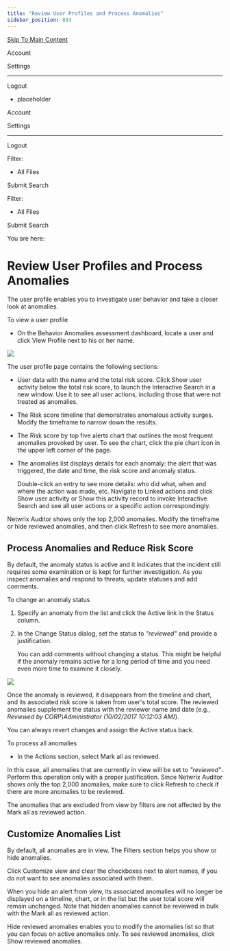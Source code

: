 ```yaml
---
title: "Review User Profiles and Process Anomalies"
sidebar_position: 893
---
```


[Skip To Main Content](#)

Account

Settings

---

Logout

* placeholder

Account

Settings

---

Logout

Filter: 

* All Files

Submit Search

Filter: 

* All Files

Submit Search

You are here:

# Review User Profiles and Process Anomalies

The user profile enables you to investigate user behavior and take a closer look at anomalies.

To view a user profile

* On the Behavior Anomalies assessment dashboard, locate a user and click View Profile next to his or her name.

[![](../static/img/Auditor/Images/Auditor/BehaviorAnomalies/UserProfile_thumb_0_0.png)](../../../Resources/Images/Auditor/BehaviorAnomalies/UserProfile.png)

The user profile page contains the following sections:

* User data with the name and the total risk score. Click Show user activity below the total risk score, to launch the Interactive Search in a new window. Use it to see all user actions, including those that were not treated as anomalies.
* The Risk score timeline that demonstrates anomalous activity surges. Modify the timeframe to narrow down the results.
* The Risk score by top five alerts chart that outlines the most frequent anomalies provoked by user. To see the chart, click the pie chart icon in the upper left corner of the page.
* The anomalies list displays details for each anomaly: the alert that was triggered, the date and time, the risk score and anomaly status.

  Double-click an entry to see more details: who did what, when and where the action was made, etc. Navigate to Linked actions and click Show user activity or Show this activity record to invoke Interactive Search and see all user actions or a specific action correspondingly.

Netwrix Auditor shows only the top 2,000 anomalies. Modify the timeframe or hide reviewed anomalies, and then click Refresh to see more anomalies.

## Process Anomalies and Reduce Risk Score

By default, the anomaly status is active and it indicates that the incident still requires some examination or is kept for further investigation. As you inspect anomalies and respond to threats, update statuses and add comments.

To change an anomaly status

1. Specify an anomaly from the list and click the Active link in the Status column.
2. In the Change Status dialog, set the status to *"reviewed"* and provide a justification.

   You can add comments without changing a status. This might be helpful if the anomaly remains active for a long period of time and you need even more time to examine it closely.

[![](../static/img/Auditor/Images/Auditor/BehaviorAnomalies/ChangeStatus_thumb_0_0.png)](../../../Resources/Images/Auditor/BehaviorAnomalies/ChangeStatus.png)

Once the anomaly is reviewed, it disappears from the timeline and chart, and its associated risk score is taken from user's total score. The reviewed anomalies supplement the status with the reviewer name and date (e.g., *Reviewed by CORP\Administrator (10/02/2017 10:12:03 AM)*).

You can always revert changes and assign the Active status back.

To process all anomalies

* In the Actions section, select Mark all as reviewed.

In this case, all anomalies that are currently in view will be set to *"reviewed"*. Perform this operation only with a proper justification. Since Netwrix Auditor shows only the top 2,000 anomalies, make sure to click Refresh to check if there are more anomalies to be reviewed.

The anomalies that are excluded from view by filters are not affected by the Mark all as reviewed action.

## Customize Anomalies List

By default, all anomalies are in view. The Filters section helps you show or hide anomalies.

Click Customize view and clear the checkboxes next to alert names, if you do not want to see anomalies associated with them.

When you hide an alert from view, its associated anomalies will no longer be displayed on a timeline, chart, or in the list but the user total score will remain unchanged. Note that hidden anomalies cannot be reviewed in bulk with the Mark all as reviewed action.

Hide reviewed anomalies enables you to modify the anomalies list so that you can focus on active anomalies only. To see reviewed anomalies, click Show reviewed anomalies.